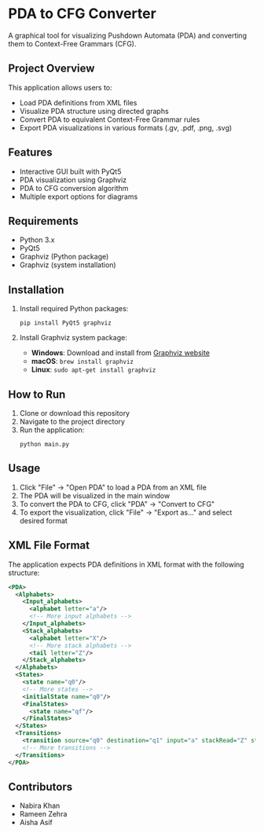# PDA to CFG Converter

A graphical tool for visualizing Pushdown Automata (PDA) and converting them to Context-Free Grammars (CFG).

## Project Overview

This application allows users to:
- Load PDA definitions from XML files
- Visualize PDA structure using directed graphs
- Convert PDA to equivalent Context-Free Grammar rules
- Export PDA visualizations in various formats (.gv, .pdf, .png, .svg)

## Features

- Interactive GUI built with PyQt5
- PDA visualization using Graphviz
- PDA to CFG conversion algorithm
- Multiple export options for diagrams

## Requirements

- Python 3.x
- PyQt5
- Graphviz (Python package)
- Graphviz (system installation)

## Installation

1. Install required Python packages:
   ```
   pip install PyQt5 graphviz
   ```

2. Install Graphviz system package:
   - **Windows**: Download and install from [Graphviz website](https://graphviz.org/download/)
   - **macOS**: `brew install graphviz`
   - **Linux**: `sudo apt-get install graphviz`

## How to Run

1. Clone or download this repository
2. Navigate to the project directory
3. Run the application:
   ```
   python main.py
   ```

## Usage

1. Click "File" → "Open PDA" to load a PDA from an XML file
2. The PDA will be visualized in the main window
3. To convert the PDA to CFG, click "PDA" → "Convert to CFG"
4. To export the visualization, click "File" → "Export as..." and select desired format

## XML File Format

The application expects PDA definitions in XML format with the following structure:
```xml
<PDA>
  <Alphabets>
    <Input_alphabets>
      <alphabet letter="a"/>
      <!-- More input alphabets -->
    </Input_alphabets>
    <Stack_alphabets>
      <alphabet letter="X"/>
      <!-- More stack alphabets -->
      <tail letter="Z"/>
    </Stack_alphabets>
  </Alphabets>
  <States>
    <state name="q0"/>
    <!-- More states -->
    <initialState name="q0"/>
    <FinalStates>
      <state name="qf"/>
    </FinalStates>
  </States>
  <Transitions>
    <transition source="q0" destination="q1" input="a" stackRead="Z" stackWrite="XZ"/>
    <!-- More transitions -->
  </Transitions>
</PDA>
```

## Contributors

- Nabira Khan
- Rameen Zehra
- Aisha Asif
